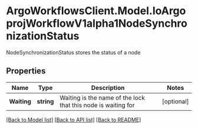 # ArgoWorkflowsClient.Model.IoArgoprojWorkflowV1alpha1NodeSynchronizationStatus
NodeSynchronizationStatus stores the status of a node

## Properties

Name | Type | Description | Notes
------------ | ------------- | ------------- | -------------
**Waiting** | **string** | Waiting is the name of the lock that this node is waiting for | [optional] 

[[Back to Model list]](../README.md#documentation-for-models) [[Back to API list]](../README.md#documentation-for-api-endpoints) [[Back to README]](../README.md)

